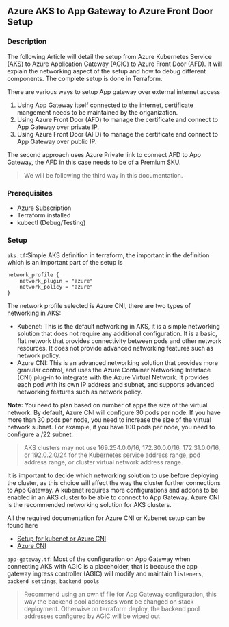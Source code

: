 ## Azure AKS to App Gateway to Azure Front Door Setup

### Description
The following Article will detail the setup from Azure Kubernetes Service (AKS) to Azure Application Gateway (AGIC) to Azure Front Door (AFD).
It will explain the networking aspect of the setup and how to debug different components. The complete setup is done in Terraform.

There are various ways to setup App gateway over external internet access
1. Using App Gateway itself connected to the internet,  certificate mangement needs to be maintained by the origanization.
2. Using Azure Front Door (AFD) to manage the certificate and connect to App Gateway over private IP.
3. Using Azure Front Door (AFD) to manage the certificate and connect to App Gateway over public IP.

The second approach uses Azure Private link to connect AFD to App Gateway, the AFD in this case needs to be of a Premium SKU.

> We will be following the third way in this documentation.

### Prerequisites
- Azure Subscription
- Terraform installed
- kubectl (Debug/Testing)

### Setup
`aks.tf`:Simple AKS definition in terraform, the important in the definition which is an important part of the setup is
```hcl
network_profile {
    network_plugin = "azure"
    network_policy = "azure"
}
```
The network profile selected is Azure CNI, there are two types of networking in AKS:
- Kubenet: This is the default networking in AKS, it is a simple networking solution that does not require any additional configuration. It is a basic, flat network that provides connectivity between pods and other network resources. It does not provide advanced networking features such as network policy.
- Azure CNI: This is an advanced networking solution that provides more granular control, and uses the Azure Container Networking Interface (CNI) plug-in to integrate with the Azure Virtual Network. It provides each pod with its own IP address and subnet, and supports advanced networking features such as network policy.

**Note:**
You need to plan based on number of apps the size of the virtual network. By default, Azure CNI will configure 30 pods per node. If you have more than 30 pods per node, you need to increase the size of the virtual network subnet. For example, if you have 100 pods per node, you need to configure a /22 subnet.

> AKS clusters may not use 169.254.0.0/16, 172.30.0.0/16, 172.31.0.0/16, or 192.0.2.0/24 for the Kubernetes service address range, pod address range, or cluster virtual network address range.

It is important to decide which networking solution to use before deploying the cluster, as this choice will affect the way the cluster further connections to App Gateway. A kubenet requires more configurations and addons to be enabled in an AKS cluster to be able to connect to App Gateway. Azure CNI is the recommended networking solution for AKS clusters.

All the required documentation for Azure CNI or Kubenet setup can be found here
- [Setup for kubenet or Azure CNI](https://azure.github.io/application-gateway-kubernetes-ingress/how-tos/networking/)
- [Azure CNI](https://docs.microsoft.com/en-us/azure/aks/configure-azure-cni)

`app-gateway.tf`: Most of the configuration on App Gateway when connecting AKS with AGIC is a placeholder, that is because
the app gateway ingress controller (AGIC) will modify and maintain `listeners`, `backend settings`, `backend pools`
> Recommend using an own tf file for App Gateway configuration, this way the backend pool addresses wont be changed on stack deployment. Otherwise on terraform deploy, the backend pool addresses configured by AGIC will be wiped out

